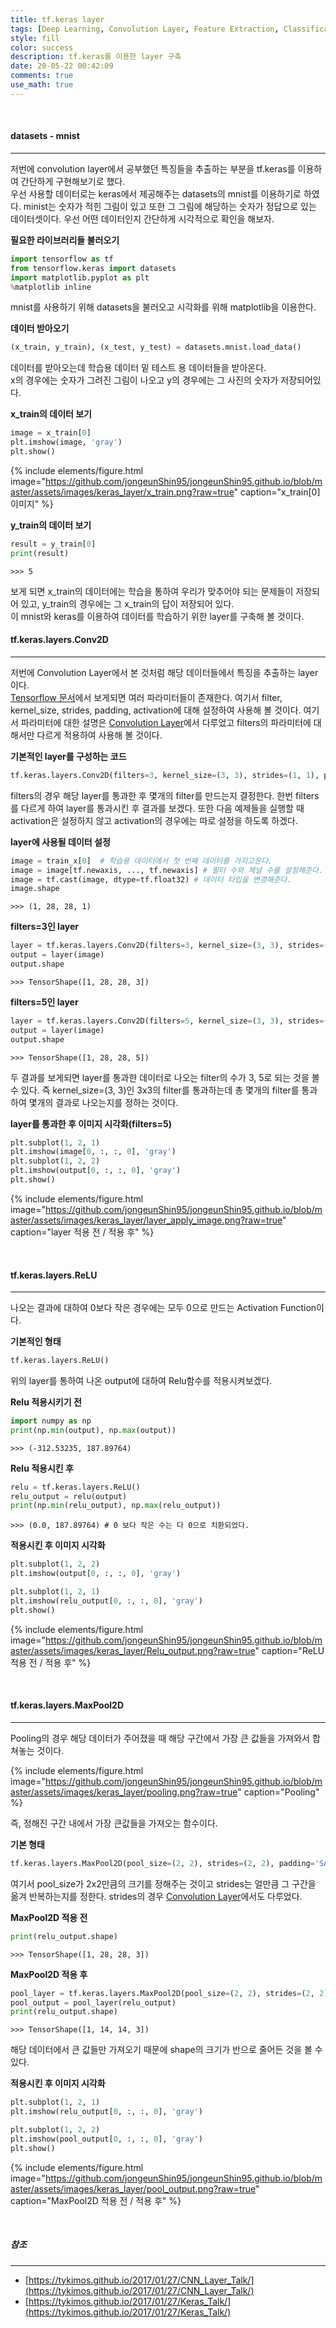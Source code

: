 ```yaml
---
title: tf.keras layer
tags: [Deep Learning, Convolution Layer, Feature Extraction, Classification]
style: fill
color: success
description: tf.keras를 이용한 layer 구축
date: 20-05-22 00:42:09
comments: true
use_math: true
---
```


<br>

#### datasets - mnist

---

저번에 convolution layer에서 공부했던 특징들을 추출하는 부분을 tf.keras를 이용하여 간단하게 구현해보기로 했다. <br>우선 사용할 데이터로는 keras에서 제공해주는 datasets의 mnist를 이용하기로 하였다. minist는 숫자가 적힌 그림이 있고 또한 그 그림에 해당하는 숫자가 정답으로 있는 데이터셋이다. 우선 어떤 데이터인지 간단하게 시각적으로 확인을 해보자.

**필요한 라이브러리들 불러오기**

```python
import tensorflow as tf
from tensorflow.keras import datasets
import matplotlib.pyplot as plt
%matplotlib inline
```
mnist를 사용하기 위해 datasets을 불러오고 시각화를 위해 matplotlib을 이용한다.

**데이터 받아오기**

```python
(x_train, y_train), (x_test, y_test) = datasets.mnist.load_data()
```
데이터를 받아오는데 학습용 데이터 밑 테스트 용 데이터들을 받아온다.<br>
x의 경우에는 숫자가 그려진 그림이 나오고 y의 경우에는 그 사진의 숫자가 저장되어있다.

**x_train의 데이터 보기**

```python
image = x_train[0]
plt.imshow(image, 'gray')
plt.show()
```

{% include elements/figure.html image="https://github.com/jongeunShin95/jongeunShin95.github.io/blob/master/assets/images/keras_layer/x_train.png?raw=true" caption="x_train[0] 이미지" %}


**y_train의 데이터 보기**

```python
result = y_train[0]
print(result)
```
    >>> 5


보게 되면 x_train의 데이터에는 학습을 통하여 우리가 맞추어야 되는 문제들이 저장되어 있고, y_train의 경우에는 그 x_train의 답이 저장되어 있다.<br>
이 mnist와 keras를 이용하여 데이터를 학습하기 위한 layer를 구축해 볼 것이다.
<br>

#### tf.keras.layers.Conv2D

---

저번에 Convolution Layer에서 본 것처럼 해당 데이터들에서 특징을 추출하는 layer이다.<br>
[Tensorflow 문서](https://www.tensorflow.org/api_docs/python/tf/keras/layers/Conv2D)에서 보게되면 여러 파라미터들이 존재한다. 여기서 filter, kernel_size, strides, padding, activation에 대해 설정하여 사용해 볼 것이다. 여기서 파라미터에 대한 설명은 [Convolution Layer](https://jongeunshin95.github.io/blog/convolution-layer)에서 다루었고 filters의 파라미터에 대해서만 다르게 적용하여 사용해 볼 것이다.

**기본적인 layer를 구성하는 코드**

```python
tf.keras.layers.Conv2D(filters=3, kernel_size=(3, 3), strides=(1, 1), padding='SAME', activation='relu')
```
filters의 경우 해당 layer를 통과한 후 몇개의 filter를 만드는지 결정한다. 한번 filters를 다르게 하여 layer를 통과시킨 후 결과를 보겠다. 또한 다음 예제들을 실행할 때 activation은 설정하지 않고 activation의 경우에는 따로 설정을 하도록 하겠다.

**layer에 사용될 데이터 설정**

```python
image = train_x[0]  # 학습용 데이터에서 첫 번째 데이터를 가지고온다.
image = image[tf.newaxis, ..., tf.newaxis] # 필터 수와 채널 수를 설정해준다. (28, 28) -> (1, 28, 28, 1)
image = tf.cast(image, dtype=tf.float32) # 데이터 타입을 변경해준다.
image.shape
```

    >>> (1, 28, 28, 1)

**filters=3인 layer**

```python
layer = tf.keras.layers.Conv2D(filters=3, kernel_size=(3, 3), strides=(1, 1), padding='SAME')
output = layer(image)
output.shape
```

    >>> TensorShape([1, 28, 28, 3])

**filters=5인 layer**

```python
layer = tf.keras.layers.Conv2D(filters=5, kernel_size=(3, 3), strides=(1, 1), padding='SAME')
output = layer(image)
output.shape
```

    >>> TensorShape([1, 28, 28, 5])

두 결과를 보게되면 layer를 통과한 데이터로 나오는 filter의 수가 3, 5로 되는 것을 볼 수 있다. 즉 kernel_size=(3, 3)인 3x3의 filter를 통과하는데 총 몇개의 filter를 통과하여 몇개의 결과로 나오는지를 정하는 것이다. <br>

**layer를 통과한 후 이미지 시각화(filters=5)**

```python
plt.subplot(1, 2, 1)
plt.imshow(image[0, :, :, 0], 'gray')
plt.subplot(1, 2, 2)
plt.imshow(output[0, :, :, 0], 'gray')
plt.show()
```

{% include elements/figure.html image="https://github.com/jongeunShin95/jongeunShin95.github.io/blob/master/assets/images/keras_layer/layer_apply_image.png?raw=true" caption="layer 적용 전 / 적용 후" %}

<br>

#### tf.keras.layers.ReLU

---

나오는 결과에 대하여 0보다 작은 경우에는 모두 0으로 만드는 Activation Function이다.

**기본적인 형태**

```python
tf.keras.layers.ReLU()
```

위의 layer를 통하여 나온 output에 대하여 Relu함수를 적용시켜보겠다.

**Relu 적용시키기 전**

```python
import numpy as np
print(np.min(output), np.max(output))
```

    >>> (-312.53235, 187.89764)

**Relu 적용시킨 후**
```python
relu = tf.keras.layers.ReLU()
relu_output = relu(output)
print(np.min(relu_output), np.max(relu_output))
```

    >>> (0.0, 187.89764) # 0 보다 작은 수는 다 0으로 치환되었다.

**적용시킨 후 이미지 시각화**
```python
plt.subplot(1, 2, 2)
plt.imshow(output[0, :, :, 0], 'gray')

plt.subplot(1, 2, 1)
plt.imshow(relu_output[0, :, :, 0], 'gray')
plt.show()
```

{% include elements/figure.html image="https://github.com/jongeunShin95/jongeunShin95.github.io/blob/master/assets/images/keras_layer/Relu_output.png?raw=true" caption="ReLU 적용 전 / 적용 후" %}

<br>

#### tf.keras.layers.MaxPool2D

---

Pooling의 경우 해당 데이터가 주어졌을 때 해당 구간에서 가장 큰 값들을 가져와서 합쳐놓는 것이다.

{% include elements/figure.html image="https://github.com/jongeunShin95/jongeunShin95.github.io/blob/master/assets/images/keras_layer/pooling.png?raw=true" caption="Pooling" %}

즉, 정해진 구간 내에서 가장 큰값들을 가져오는 함수이다.

**기본 형태**
```python
tf.keras.layers.MaxPool2D(pool_size=(2, 2), strides=(2, 2), padding='SAME')
```
여기서 pool_size가 2x2만큼의 크기를 정해주는 것이고 strides는 얼만큼 그 구간을 옮겨 반복하는지를 정한다. strides의 경우 [Convolution Layer](https://jongeunshin95.github.io/blog/convolution-layer)에서도 다루었다.

**MaxPool2D 적용 전**
```python
print(relu_output.shape)
```

    >>> TensorShape([1, 28, 28, 3])

**MaxPool2D 적용 후**
```python
pool_layer = tf.keras.layers.MaxPool2D(pool_size=(2, 2), strides=(2, 2), padding='SAME')
pool_output = pool_layer(relu_output)
print(relu_output.shape)
```

    >>> TensorShape([1, 14, 14, 3])

해당 데이터에서 큰 값들만 가져오기 때문에 shape의 크기가 반으로 줄어든 것을 볼 수 있다.

**적용시킨 후 이미지 시각화**
```python
plt.subplot(1, 2, 1)
plt.imshow(relu_output[0, :, :, 0], 'gray')

plt.subplot(1, 2, 2)
plt.imshow(pool_output[0, :, :, 0], 'gray')
plt.show()
```

{% include elements/figure.html image="https://github.com/jongeunShin95/jongeunShin95.github.io/blob/master/assets/images/keras_layer/pool_output.png?raw=true" caption="MaxPool2D 적용 전 / 적용 후" %}

<br>

##### 참조

---

* [https://tykimos.github.io/2017/01/27/CNN_Layer_Talk/](https://tykimos.github.io/2017/01/27/CNN_Layer_Talk/)
* [https://tykimos.github.io/2017/01/27/Keras_Talk/](https://tykimos.github.io/2017/01/27/Keras_Talk/)